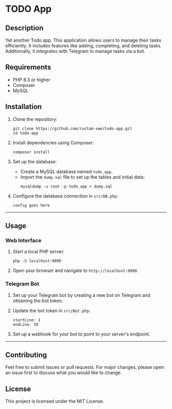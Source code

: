 # TODO App

## Description
Yet another Todo app. This application allows users to manage their tasks efficiently. It includes features like adding, completing, and deleting tasks. Additionally, it integrates with Telegram to manage tasks via a bot.

## Requirements
- PHP 8.3 or higher
- Composer
- MySQL

## Installation

1. Clone the repository:
    ```shell
    git clone https://github.com/rustam-swe/todo-app.git
    cd todo-app
    ```

2. Install dependencies using Composer:
    ```shell
    composer install
    ```

3. Set up the database:
    - Create a MySQL database named `todo_app`.
    - Import the `dump.sql` file to set up the tables and initial data:
        ```shell
        mysqldump -u root -p todo_app < dump.sql
        ```

4. Configure the database connection in `src/DB.php`:
    ```php:src/DB.php
    config goes here
    ```

___

## Usage

### Web Interface
1. Start a local PHP server:
    ```shell
    php -S localhost:9090
    ```

2. Open your browser and navigate to `http://localhost:9090`.

### Telegram Bot
1. Set up your Telegram bot by creating a new bot on Telegram and obtaining the bot token.

2. Update the bot token in `src/Bot.php`:
    ```php:src/Bot.php
    startLine: 1
    endLine: 10
    ```

3. Set up a webhook for your bot to point to your server's endpoint.

___

## Contributing
Feel free to submit issues or pull requests. For major changes, please open an issue first to discuss what you would like to change.

## License
This project is licensed under the MIT License.